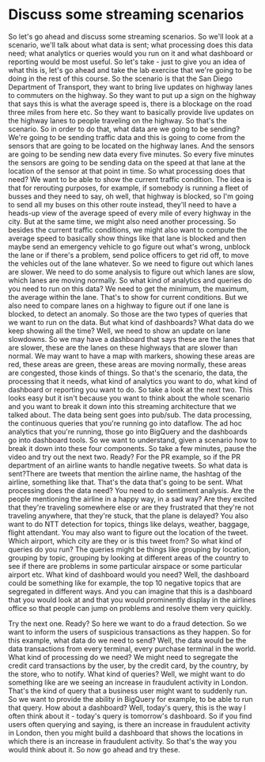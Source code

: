 # Discuss some streaming scenarios
So let's go ahead and discuss some streaming scenarios. So we'll look at a scenario, we'll talk about what data is sent; what processing does this data need; what analytics or queries would you run on it and what dashboard or reporting would be most useful. So let's take - just to give you an idea of what this is, let's go ahead and take the lab exercise that we're going to be doing in the rest of this course. So the scenario is that the San Diego Department of Transport, they want to bring live updates on highway lanes to commuters on the highway. So they want to put up a sign on the highway that says this is what the average speed is, there is a blockage on the road three miles from here etc. So they want to basically provide live updates on the highway lanes to people traveling on the highway. So that's the scenario. So in order to do that, what data are we going to be sending? We're going to be sending traffic data and this is going to come from the sensors that are going to be located on the highway lanes. And the sensors are going to be sending new data every five minutes. So every five minutes the sensors are going to be sending data on the speed at that lane at the location of the sensor at that point in time. So what processing does that need? We want to be able to show the current traffic condition. The idea is that for rerouting purposes, for example, if somebody is running a fleet of busses and they need to say, oh well, that highway is blocked, so I'm going to send all my buses on this other route instead, they'll need to have a heads-up view of the average speed of every mile of every highway in the city. But at the same time, we might also need another processing. So besides the current traffic conditions, we might also want to compute the average speed to basically show things like that lane is blocked and then maybe send an emergency vehicle to go figure out what's wrong, unblock the lane or if there's a problem, send police officers to get rid off, to move the vehicles out of the lane whatever. So we need to figure out which lanes are slower. We need to do some analysis to figure out which lanes are slow, which lanes are moving normally. So what kind of analytics and queries do you need to run on this data? We need to get the minimum, the maximum, the average within the lane. That's to show for current conditions. But we also need to compare lanes on a highway to figure out if one lane is blocked, to detect an anomaly. So those are the two types of queries that we want to run on the data. But what kind of dashboards? What data do we keep showing all the time? Well, we need to show an update on lane slowdowns. So we may have a dashboard that says these are the lanes that are slower, these are the lanes on these highways that are slower than normal. We may want to have a map with markers, showing these areas are red, these areas are green, these areas are moving normally, these areas are congested, those kinds of things. So that's the scenario, the data, the processing that it needs, what kind of analytics you want to do, what kind of dashboard or reporting you want to do. So take a look at the next two. This looks easy but it isn't because you want to think about the whole scenario and you want to break it down into this streaming architecture that we talked about. The data being sent goes into pub/sub. The data processing, the continuous queries that you're running go into dataflow. The ad hoc analytics that you're running, those go into BigQuery and the dashboards go into dashboard tools. So we want to understand, given a scenario how to break it down into these four components. So take a few minutes, pause the video and try out the next two. Ready? For the PR example, so if the PR department of an airline wants to handle negative tweets. So what data is sent?There are tweets that mention the airline name, the hashtag of the airline, something like that. That's the data that's going to be sent. What processing does the data need? You need to do sentiment analysis. Are the people mentioning the airline in a happy way, in a sad way? Are they excited that they're traveling somewhere else or are they frustrated that they're not traveling anywhere, that they're stuck, that the plane is delayed? You also want to do NTT detection for topics, things like delays, weather, baggage, flight attendant. You may also want to figure out the location of the tweet. Which airport, which city are they or is this tweet from? So what kind of queries do you run? The queries might be things like grouping by location, grouping by topic, grouping by looking at different areas of the country to see if there are problems in some particular airspace or some particular airport etc. What kind of dashboard would you need? Well, the dashboard could be something like for example, the top 10 negative topics that are segregated in different ways. And you can imagine that this is a dashboard that you would look at and that you would prominently display in the airlines office so that people can jump on problems and resolve them very quickly.

Try the next one. Ready? So here we want to do a fraud detection. So we want to inform the users of suspicious transactions as they happen. So for this example, what data do we need to send? Well, the data would be the data transactions from every terminal, every purchase terminal in the world. What kind of processing do we need? We might need to segregate the credit card transactions by the user, by the credit card, by the country, by the store, who to notify. What kind of queries? Well, we might want to do something like are we seeing an increase in fraudulent activity in London. That's the kind of query that a business user might want to suddenly run. So we want to provide the ability in BigQuery for example, to be able to run that query. How about a dashboard? Well, today's query, this is the way I often think about it - today's query is tomorrow's dashboard. So if you find users often querying and saying, is there an increase in fraudulent activity in London, then you might build a dashboard that shows the locations in which there is an increase in fraudulent activity. So that's the way you would think about it. So now go ahead and try these. 

